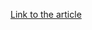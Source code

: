 [Link to the article](https://medium.com/s2wblog/analysis-of-destructive-malware-whispergate-targeting-ukraine-9d5d158f19f3)
